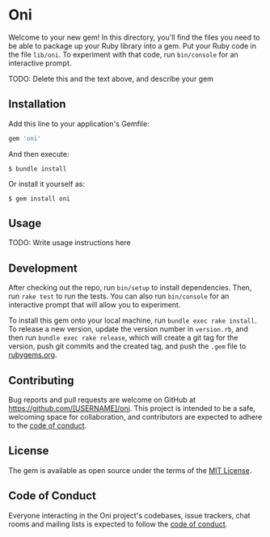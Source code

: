 # Oni

Welcome to your new gem! In this directory, you'll find the files you need to be able to package up your Ruby library into a gem. Put your Ruby code in the file `lib/oni`. To experiment with that code, run `bin/console` for an interactive prompt.

TODO: Delete this and the text above, and describe your gem

## Installation

Add this line to your application's Gemfile:

```ruby
gem 'oni'
```

And then execute:

    $ bundle install

Or install it yourself as:

    $ gem install oni

## Usage

TODO: Write usage instructions here

## Development

After checking out the repo, run `bin/setup` to install dependencies. Then, run `rake test` to run the tests. You can also run `bin/console` for an interactive prompt that will allow you to experiment.

To install this gem onto your local machine, run `bundle exec rake install`. To release a new version, update the version number in `version.rb`, and then run `bundle exec rake release`, which will create a git tag for the version, push git commits and the created tag, and push the `.gem` file to [rubygems.org](https://rubygems.org).

## Contributing

Bug reports and pull requests are welcome on GitHub at https://github.com/[USERNAME]/oni. This project is intended to be a safe, welcoming space for collaboration, and contributors are expected to adhere to the [code of conduct](https://github.com/[USERNAME]/oni/blob/master/CODE_OF_CONDUCT.md).

## License

The gem is available as open source under the terms of the [MIT License](https://opensource.org/licenses/MIT).

## Code of Conduct

Everyone interacting in the Oni project's codebases, issue trackers, chat rooms and mailing lists is expected to follow the [code of conduct](https://github.com/[USERNAME]/oni/blob/master/CODE_OF_CONDUCT.md).
